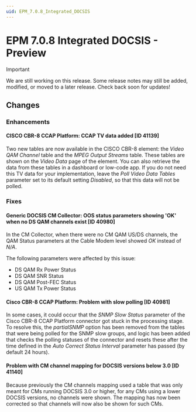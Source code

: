 ```yaml
---
uid: EPM_7.0.8_Integrated_DOCSIS
---
```


# EPM 7.0.8 Integrated DOCSIS - Preview

> [!IMPORTANT]
> We are still working on this release. Some release notes may still be added, modified, or moved to a later release. Check back soon for updates!

## Changes

### Enhancements

#### CISCO CBR-8 CCAP Platform: CCAP TV data added [ID 41139]

Two new tables are now available in the CISCO CBR-8 element: the *Video QAM Channel* table and the *MPEG Output Streams* table. These tables are shown on the *Video Data* page of the element. You can also retrieve the data from these tables in a dashboard or low-code app. If you do not need this TV data for your implementation, leave the *Poll Video Data Tables* parameter set to its default setting *Disabled*, so that this data will not be polled.

### Fixes

#### Generic DOCSIS CM Collector: OOS status parameters showing 'OK' when no DS QAM channels exist [ID 40980]

In the CM Collector, when there were no CM QAM US/DS channels, the QAM Status parameters at the Cable Modem level showed *OK* instead of *N/A*.

The following parameters were affected by this issue:

- DS QAM Rx Power Status
- DS QAM SNR Status
- DS QAM Post-FEC Status
- US QAM Tx Power Status

#### Cisco CBR-8 CCAP Platform: Problem with slow polling [ID 40981]

In some cases, it could occur that the *SNMP Slow Status* parameter of the Cisco CBR-8 CCAP Platform connector got stuck in the processing stage. To resolve this, the *partialSNMP* option has been removed from the tables that were being polled for the SNMP slow groups, and logic has been added that checks the polling statuses of the connector and resets these after the time defined in the *Auto Correct Status Interval* parameter has passed (by default 24 hours).

#### Problem with CM channel mapping for DOCSIS versions below 3.0 [ID 41140]

Because previously the CM channels mapping used a table that was only meant for CMs running DOCSIS 3.0 or higher, for any CMs using a lower DOCSIS versions, no channels were shown. The mapping has now been corrected so that channels will now also be shown for such CMs.
